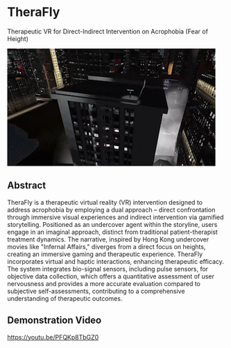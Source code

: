 # TheraFly
Therapeutic VR for Direct-Indirect Intervention on Acrophobia (Fear of Height)

![Model](https://github.com/janetckm/TheraFly/blob/cfc2f198f338ca998f0a2d76c02934b1926c2949/TheraFly/work_therafly_thumbnail.gif?raw=true)

## Abstract
TheraFly is a therapeutic virtual reality (VR) intervention designed to address acrophobia by employing a dual approach – direct confrontation through immersive visual experiences and indirect intervention via gamified storytelling. Positioned as an undercover agent within the storyline, users engage in an imaginal approach, distinct from traditional patient-therapist treatment dynamics. The narrative, inspired by Hong Kong undercover movies like "Infernal Affairs," diverges from a direct focus on heights, creating an immersive gaming and therapeutic experience. TheraFly incorporates virtual and haptic interactions, enhancing therapeutic efficacy. The system integrates bio-signal sensors, including pulse sensors, for objective data collection, which offers a quantitative assessment of user nervousness and provides a more accurate evaluation compared to subjective self-assessments, contributing to a comprehensive understanding of therapeutic outcomes.

## Demonstration Video
https://youtu.be/PFQKp8TbGZ0
